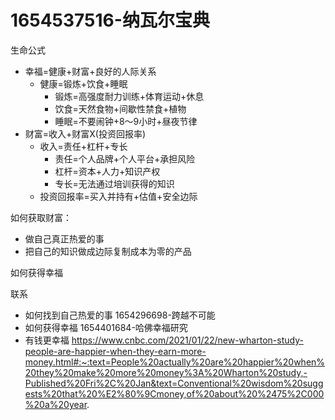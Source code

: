 # 1654537516-纳瓦尔宝典

生命公式
- 幸福=健康+财富+良好的人际关系
  - 健康=锻炼+饮食+睡眠
    - 锻炼=高强度耐力训练+体育运动+休息
    - 饮食=天然食物+间歇性禁食+植物
    - 睡眠=不要闹钟+8～9小时+昼夜节律
- 财富=收入+财富X(投资回报率)
  - 收入=责任+杠杆+专长
    - 责任=个人品牌+个人平台+承担风险
    - 杠杆=资本+人力+知识产权
    - 专长=无法通过培训获得的知识
  - 投资回报率=买入并持有+估值+安全边际

如何获取财富：
- 做自己真正热爱的事
- 把自己的知识做成边际复制成本为零的产品

如何获得幸福


联系
- 如何找到自己热爱的事 1654296698-跨越不可能
- 如何获得幸福 1654401684-哈佛幸福研究
- 有钱更幸福
https://www.cnbc.com/2021/01/22/new-wharton-study-people-are-happier-when-they-earn-more-money.html#:~:text=People%20actually%20are%20happier%20when%20they%20make%20more%20money%3A%20Wharton%20study,-Published%20Fri%2C%20Jan&text=Conventional%20wisdom%20suggests%20that%20%E2%80%9Cmoney,of%20about%20%2475%2C000%20a%20year.